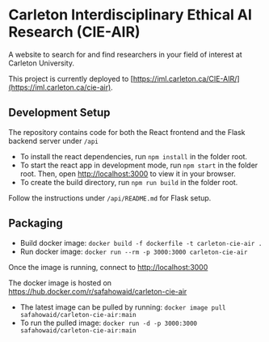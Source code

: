 # Carleton Interdisciplinary Ethical AI Research (CIE-AIR)
A website to search for and find researchers in your field of interest at Carleton University. 

This project is currently deployed to [https://iml.carleton.ca/CIE-AIR/](https://iml.carleton.ca/cie-air).

## Development Setup
The repository contains code for both the React frontend and the Flask backend server under `/api`

- To install the react dependencies, run `npm install` in the folder root.
- To start the react app in development mode, run `npm start` in the folder root. Then, open [http://localhost:3000](http://localhost:3000) to view it in your browser.
- To create the build directory, run `npm run build` in the folder root. 

Follow the instructions under `/api/README.md` for Flask setup.

## Packaging
- Build docker image: `docker build -f dockerfile -t carleton-cie-air .`
- Run docker image: `docker run --rm -p 3000:3000 carleton-cie-air`

Once the image is running, connect to [http://localhost:3000](http://localhost:3000)

The docker image is hosted on https://hub.docker.com/r/safahowaid/carleton-cie-air 
- The latest image can be pulled by running: `docker image pull safahowaid/carleton-cie-air:main`
- To run the pulled image: `docker run -d -p 3000:3000 safahowaid/carleton-cie-air:main`
